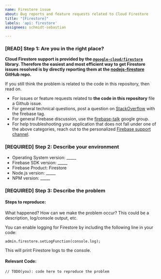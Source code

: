 ```yaml
---
name: Firestore issue
about: Bug reports and feature requests related to Cloud Firestore
title: "[Firestore]"
labels: 'api: firestore'
assignees: schmidt-sebastian

---
```


### [READ] Step 1: Are you in the right place?

**Cloud Firestore support is provided by the [`@google-cloud/firestore`](https://npmjs.com/package/@google-cloud/firestore) library. Therefore the easiest and most efficient way to get Firestore issues resolved is by directly reporting them at the [nodejs-firestore](https://github.com/googleapis/nodejs-firestore) GitHub repo.**

If you still think the problem is related to the code in this repository, then read on.

  * For issues or feature requests related to __the code in this repository__
    file a Github issue.
  * For general technical questions, post a question on [StackOverflow](http://stackoverflow.com/)
    with the firebase tag.
  * For general Firebase discussion, use the [firebase-talk](https://groups.google.com/forum/#!forum/firebase-talk)
    google group.
  * For help troubleshooting your application that does not fall under one
    of the above categories, reach out to the personalized
    [Firebase support channel](https://firebase.google.com/support/).

### [REQUIRED] Step 2: Describe your environment

  * Operating System version: _____
  * Firebase SDK version: _____
  * Firebase Product: Firestore
  * Node.js version: _____
  * NPM version: _____

### [REQUIRED] Step 3: Describe the problem

#### Steps to reproduce:

What happened? How can we make the problem occur?
This could be a description, log/console output, etc.

You can enable logging for Firestore by including the following line in your code:

```
admin.firestore.setLogFunction(console.log);
```

This will print Firestore logs to the console.

#### Relevant Code:

```
// TODO(you): code here to reproduce the problem
```
